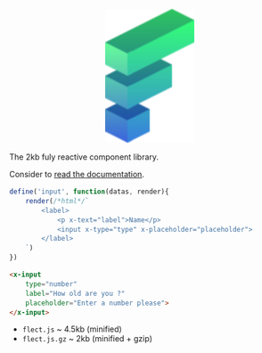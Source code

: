 <p align="center">
    <img src="./docs/assets/logo.svg" width="160">
</p>

The 2kb fuly reactive component library.

Consider to [read the documentation](https://flect.aicardi.pro).

```js
define('input', function(datas, render){
    render(/*html*/`
        <label>
            <p x-text="label">Name</p>
            <input x-type="type" x-placeholder="placeholder">
        </label>
    `)
})
```

```html
<x-input
    type="number"
    label="How old are you ?"
    placeholder="Enter a number please">
</x-input>
```

- `flect.js` ~ 4.5kb (minified)
- `flect.js.gz` ~ 2kb (minified + gzip)